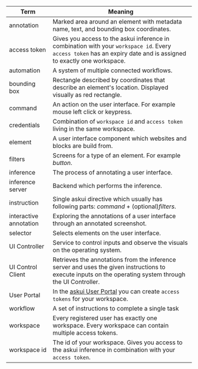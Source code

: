 | Term                   | Meaning     |
| ---------------------- | ----------- |
| annotation             | Marked area around an element with metadata name, text, and bounding box coordinates. |
| access token           | Gives you access to the askui inference in combination with your `workspace id`. Every `access token` has an expiry date and is assigned to exactly one workspace.  |
| automation             | A system of multiple connected workflows. |
| bounding box           | Rectangle described by coordinates that describe an element's location. Displayed visually as red rectangle. |
| command                | An action on the user interface. For example mouse left click or keypress. |
| credentials            | Combination of `workspace id` and `access token` living in the same workspace. |
| element                | A user interface component which websites and blocks are build from. |
| filters                | Screens for a type of an element. For example _button_. |
| inference              | The process of annotating a user interface. |
| inference server       | Backend which performs the inference. |
| instruction            | Single askui directive which usually has following parts: _command_ + (optional)_filters_.|
| interactive annotation | Exploring the annotations of a user interface through an annotated screenshot. |
| selector               | Selects elements on the user interface. |
| UI Controller          | Service to control inputs and observe the visuals on the operating system. |
| UI Control Client      | Retrieves the annotations from the inference server and uses the given instructions to execute inputs on the operating system through the UI Controller. |
| User Portal            | In the [askui User Portal](https://app.v2.askui.com/) you can create `access tokens` for your workspace. |
| workflow               | A set of instructions to complete a single task |
| workspace              | Every registered user has exactly one workspace. Every workspace can contain multiple access tokens. |
| workspace id           | The id of your workspace. Gives you access to the askui inference in combination with your `access token`. |